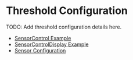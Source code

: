 # Threshold Configuration

TODO: Add threshold configuration details here.

- [SensorControl Example](../examples/sensor_control.md)
- [SensorControlDisplay Example](../examples/sensor_control_display.md)
- [Sensor Configuration](sensor_config.md)